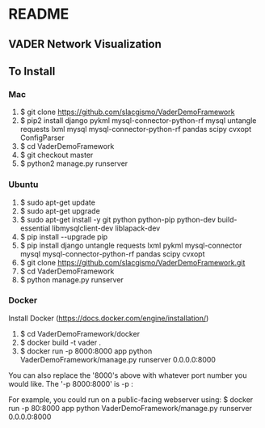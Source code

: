 # README
## VADER Network Visualization

## To Install

### Mac

1. $ git clone https://github.com/slacgismo/VaderDemoFramework
1. $ pip2 install django pykml mysql-connector-python-rf mysql untangle requests lxml mysql mysql-connector-python-rf pandas scipy cvxopt ConfigParser
1. $ cd VaderDemoFramework
1. $ git checkout master
1. $ python2 manage.py runserver



### Ubuntu

1. $ sudo apt-get update
1. $ sudo apt-get upgrade
1. $ sudo apt-get install -y git python python-pip python-dev build-essential libmysqlclient-dev liblapack-dev
1. $ pip install --upgrade pip
1. $ pip install django untangle requests lxml pykml mysql-connector mysql mysql-connector-python-rf pandas scipy cvxopt
1. $ git clone https://github.com/slacgismo/VaderDemoFramework.git
1. $ cd VaderDemoFramework
1. $ python manage.py runserver


### Docker

Install Docker (https://docs.docker.com/engine/installation/)

1. $ cd VaderDemoFramework/docker
1. $ docker build -t vader .
1. $ docker run -p 8000:8000 app python VaderDemoFramework/manage.py runserver 0.0.0.0:8000

You can also replace the '8000's above with whatever port number you would like. The '-p 8000:8000' is -p <hostport>:<containerport>

For example, you could run on a public-facing webserver using:
$ docker run -p 80:8000 app python VaderDemoFramework/manage.py runserver 0.0.0.0:8000
